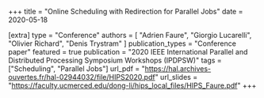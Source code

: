 +++
title = "Online Scheduling with Redirection for Parallel Jobs"
date = 2020-05-18


[extra]
type = "Conference"
authors = [ "Adrien Faure", "Giorgio Lucarelli", "Olivier Richard", "Denis Trystram" ]
publication_types = "Conference paper"
featured = true
publication = "2020 IEEE International Parallel and Distributed Processing Symposium Workshops (IPDPSW)"
tags = ["Scheduling", "Parallel Jobs"]
url_pdf = "https://hal.archives-ouvertes.fr/hal-02944032/file/HIPS2020.pdf"
url_slides = "https://faculty.ucmerced.edu/dong-li/hips_local_files/HIPS_Faure.pdf"
+++

